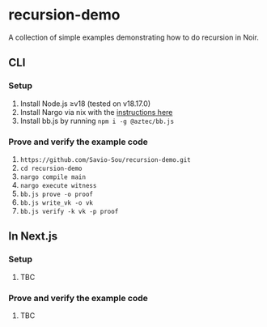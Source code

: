 # recursion-demo

A collection of simple examples demonstrating how to do recursion in Noir.

## CLI

### Setup

1. Install Node.js ≥v18 (tested on v18.17.0)
2. Install Nargo via nix with the [instructions here](https://noir-lang.org/getting_started/nargo_installation#option-3-install-via-nix)
3. Install bb.js by running `npm i -g @aztec/bb.js`

### Prove and verify the example code

1. `https://github.com/Savio-Sou/recursion-demo.git`
2. `cd recursion-demo`
3. `nargo compile main`
4. `nargo execute witness`
5. `bb.js prove -o proof`
6. `bb.js write_vk -o vk`
7. `bb.js verify -k vk -p proof`

## In Next.js

### Setup

1. TBC

### Prove and verify the example code

1. TBC
